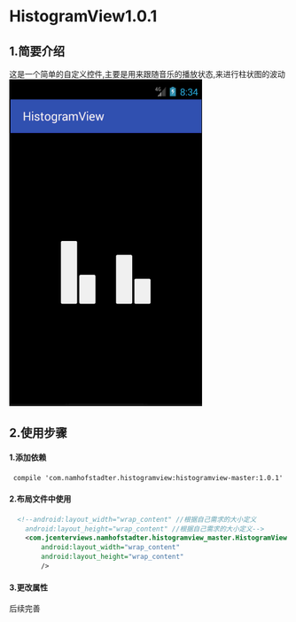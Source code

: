 # HistogramView1.0.1
## 1.简要介绍
  这是一个简单的自定义控件,主要是用来跟随音乐的播放状态,来进行柱状图的波动
  ![image](https://github.com/NamHofstadter/HistogramView/blob/master/app/libs/jdfw.gif)
## 2.使用步骤
#### 1.添加依赖
   ```xml
    compile 'com.namhofstadter.histogramview:histogramview-master:1.0.1'
   ```
#### 2.布局文件中使用
```xml
  <!--android:layout_width="wrap_content" //根据自己需求的大小定义
    android:layout_height="wrap_content" //根据自己需求的大小定义-->
    <com.jcenterviews.namhofstadter.histogramview_master.HistogramView
        android:layout_width="wrap_content"  
        android:layout_height="wrap_content" 
        />
```
#### 3.更改属性
  后续完善
